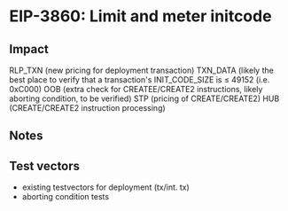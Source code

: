 # EIP-3860: Limit and meter initcode

## Impact

RLP_TXN (new pricing for deployment transaction)
TXN_DATA (likely the best place to verify that a transaction's INIT_CODE_SIZE is ≤ 49152 (i.e. 0xC000)
OOB (extra check for CREATEE/CREATE2 instructions, likely aborting condition, to be verified)
STP (pricing of CREATE/CREATE2)
HUB (CREATE/CREATE2 instruction processing)

## Notes

## Test vectors

- existing testvectors for deployment (tx/int. tx)
- aborting condition tests
